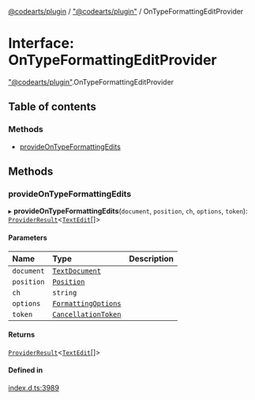 [@codearts/plugin](../README.md) / ["@codearts/plugin"](../modules/_codearts_plugin_.md) / OnTypeFormattingEditProvider

# Interface: OnTypeFormattingEditProvider

["@codearts/plugin"](../modules/_codearts_plugin_.md).OnTypeFormattingEditProvider

## Table of contents

### Methods

- [provideOnTypeFormattingEdits](codearts_plugin_.OnTypeFormattingEditProvider.md#provideontypeformattingedits)

## Methods

### provideOnTypeFormattingEdits

▸ **provideOnTypeFormattingEdits**(`document`, `position`, `ch`, `options`, `token`): [`ProviderResult`](../modules/_codearts_plugin_.md#providerresult)<[`TextEdit`](../classes/codearts_plugin_.TextEdit.md)[]\>

#### Parameters

| Name | Type | Description |
| :------ | :------ | :------ |
| `document` | [`TextDocument`](codearts_plugin_.TextDocument.md) |  |
| `position` | [`Position`](../classes/codearts_plugin_.Position.md) |  |
| `ch` | `string` |  |
| `options` | [`FormattingOptions`](codearts_plugin_.FormattingOptions.md) |  |
| `token` | [`CancellationToken`](codearts_plugin_.CancellationToken.md) |  |

#### Returns

[`ProviderResult`](../modules/_codearts_plugin_.md#providerresult)<[`TextEdit`](../classes/codearts_plugin_.TextEdit.md)[]\>

#### Defined in

[index.d.ts:3989](https://github.com/huaweicloud/cloudide-plugin-api/blob/3b0eee8/index.d.ts#L3989)
